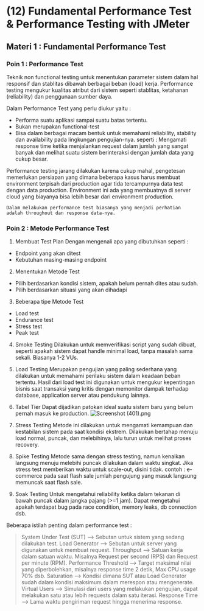 # (12) Fundamental Performance Test & Performance Testing with JMeter
## Materi 1 : Fundamental Performance Test
### Poin 1 : Performance Test
Teknik non functional testing untuk menentukan parameter sistem dalam hal responsif dan stablitas dibawah berbagai beban (load) kerja.
Performance testing mengukur kualitas atribut dari sistem seperti stablitas, ketahanan (reliability) dan penggunaan sumber daya.

Dalam Performance Test yang perlu diukur yaitu :
- Performa suatu aplikasi sampai suatu batas tertentu.
- Bukan merupakan functional-test
- Bisa dalam berbagai macam bentuk untuk memahami reliability, stability dan availability pada lingkungan pengujian-nya.
  seperti : Mengamati response time ketika menjalankan request dalam jumlah yang sangat banyak dan melihat suatu sistem berinteraksi dengan jumlah data yang cukup besar.

Performance testing jarang dilakukan karena cukup mahal, pengetesan memerlukan persiapan yang dimana beberapa kasus harus membuat environment terpisah dari production agar tida tercampurnya data test dengan data production.
Environment ini ada yang membuatnya di server cloud yang biayanya bisa lebih besar dari environment production.

`Dalam melakukan performance test biasanya yang menjadi perhatian adalah throughout dan response data-nya.`

### Poin 2 : Metode Performance Test
1. Membuat Test Plan
Dengan mengenali apa yang dibutuhkan seperti :
- Endpoint yang akan ditest
- Kebutuhan masing-masing endpoint
2. Menentukan Metode Test
- Pilih berdasarkan kondisi sistem, apakah belum pernah dites atau sudah.
- Pilih berdasarkan situasi yang akan dihadapi
3. Beberapa tipe Metode Test
- Load test
- Endurance test
- Stress test
- Peak test
4. Smoke Testing
Dilakukan untuk memverifikasi script yang sudah dibuat, seperti apakah sistem dapat handle minimal load, tanpa masalah sama sekali. Biasanya 1-2 VUs.

5. Load Testing
Merupakan pengujian yang paling sederhana yang dilakukan untuk memahami perilaku sistem dalam keadaan beban tertentu. Hasil dari load test ini digunakan untuk mengukur kepentingan bisnis saat transaksi yang kritis dengan memonitor dampak terhadap database, application server atau pendukung lainnya.

6. Tabel Tier
Dapat dijadikan patokan ideal suatu sistem baru yang belum pernah masuk ke production.
![Screenshot (401).png](..%2F..%2FScreenshot%20%28401%29.png)

7. Stress Testing
Metode ini dilakukan untuk mengamati kemampuan dan kestabilan sistem pada saat kondisi ekstrem.
Dilakukan bertahap menuju load normal, puncak, dan melebihinya, lalu turun untuk melihat proses recovery.

8. Spike Testing
Metode sama dengan stress testing, namun kenaikan langsung menuju melebihi puncak dilakukan dalam waktu singkat. Jika stress test memberikan waktu untuk scale-out, disini tidak.
contoh : e-commerce pada saat flash sale jumlah pengujung yang masuk langsung memuncak saat flash sale.

9. Soak Testing
Untuk mengetahui reliability ketika dalam tekanan di bawah puncak dalam jangka pajang (>=1 jam). Dapat mengetahui apakah terdapat bug pada race condition, memory leaks, db connection dsb.

Beberapa istilah penting dalam performance test :
> System Under Test (SUT) --> Sebutan untuk sistem yang sedang dilakukan test.
> Load Generator --> Sebutan untuk server yang digunakan untuk membuat request.
> Throughput --> Satuan kerja dalam satuan waktu. Misalnya Request per second (RPS) dan Request per minute (RPM).
> Performance Threshold --> Target maksimal nilai yang diperbolehkan, misalnya response time 2 detik, Max CPU usage 70% dsb.
> Saturation --> Kondisi dimana SUT atau Load Generator sudah dalam kondisi maksimum dalam merespon atau mengenerate.
> Virtual Users --> Simulasi dari users yang melakukan pengujian, dapat melakukan satu atau lebih requests dalam satu iterasi.
> Response Time --> Lama waktu pengiriman request hingga menerima response.

